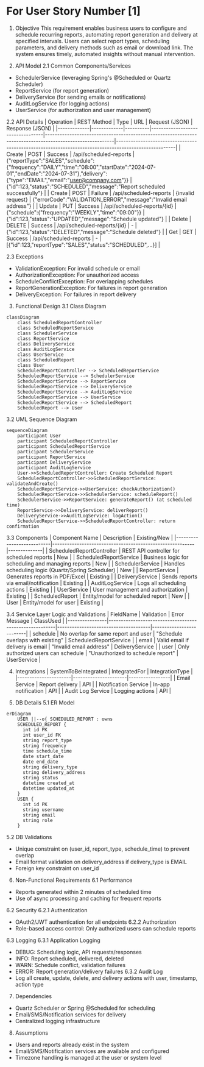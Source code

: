 # For User Story Number [1]

1. Objective
This requirement enables business users to configure and schedule recurring reports, automating report generation and delivery at specified intervals. Users can select report types, scheduling parameters, and delivery methods such as email or download link. The system ensures timely, automated insights without manual intervention.

2. API Model
2.1 Common Components/Services
- SchedulerService (leveraging Spring's @Scheduled or Quartz Scheduler)
- ReportService (for report generation)
- DeliveryService (for sending emails or notifications)
- AuditLogService (for logging actions)
- UserService (for authorization and user management)

2.2 API Details
| Operation   | REST Method | Type     | URL                              | Request (JSON)                                                                                           | Response (JSON)                                                                                      |
|-------------|-------------|----------|----------------------------------|----------------------------------------------------------------------------------------------------------|------------------------------------------------------------------------------------------------------|
| Create      | POST        | Success  | /api/scheduled-reports           | {"reportType":"SALES","schedule":{"frequency":"DAILY","time":"08:00","startDate":"2024-07-01","endDate":"2024-07-31"},"delivery":{"type":"EMAIL","email":"user@company.com"}} | {"id":123,"status":"SCHEDULED","message":"Report scheduled successfully"}                        |
| Create      | POST        | Failure  | /api/scheduled-reports           | {invalid request}                                                                                        | {"errorCode":"VALIDATION_ERROR","message":"Invalid email address"}                               |
| Update      | PUT         | Success  | /api/scheduled-reports/{id}      | {"schedule":{"frequency":"WEEKLY","time":"09:00"}}                                                 | {"id":123,"status":"UPDATED","message":"Schedule updated"}                                     |
| Delete      | DELETE      | Success  | /api/scheduled-reports/{id}      | -                                                                                                        | {"id":123,"status":"DELETED","message":"Schedule deleted"}                                     |
| Get         | GET         | Success  | /api/scheduled-reports           | -                                                                                                        | [{"id":123,"reportType":"SALES","status":"SCHEDULED",...}]                                    |

2.3 Exceptions
- ValidationException: For invalid schedule or email
- AuthorizationException: For unauthorized access
- ScheduleConflictException: For overlapping schedules
- ReportGenerationException: For failures in report generation
- DeliveryException: For failures in report delivery

3. Functional Design
3.1 Class Diagram
```mermaid
classDiagram
    class ScheduledReportController
    class ScheduledReportService
    class SchedulerService
    class ReportService
    class DeliveryService
    class AuditLogService
    class UserService
    class ScheduledReport
    class User
    ScheduledReportController --> ScheduledReportService
    ScheduledReportService --> SchedulerService
    ScheduledReportService --> ReportService
    ScheduledReportService --> DeliveryService
    ScheduledReportService --> AuditLogService
    ScheduledReportService --> UserService
    ScheduledReportService --> ScheduledReport
    ScheduledReport --> User
```

3.2 UML Sequence Diagram
```mermaid
sequenceDiagram
    participant User
    participant ScheduledReportController
    participant ScheduledReportService
    participant SchedulerService
    participant ReportService
    participant DeliveryService
    participant AuditLogService
    User->>ScheduledReportController: Create Scheduled Report
    ScheduledReportController->>ScheduledReportService: validateAndCreate()
    ScheduledReportService->>UserService: checkAuthorization()
    ScheduledReportService->>SchedulerService: scheduleReport()
    SchedulerService->>ReportService: generateReport() (at scheduled time)
    ReportService->>DeliveryService: deliverReport()
    DeliveryService->>AuditLogService: logAction()
    ScheduledReportService->>ScheduledReportController: return confirmation
```

3.3 Components
| Component Name             | Description                                              | Existing/New |
|---------------------------|----------------------------------------------------------|--------------|
| ScheduledReportController  | REST API controller for scheduled reports                | New          |
| ScheduledReportService     | Business logic for scheduling and managing reports       | New          |
| SchedulerService           | Handles scheduling logic (Quartz/Spring Scheduler)       | New          |
| ReportService              | Generates reports in PDF/Excel                           | Existing     |
| DeliveryService            | Sends reports via email/notification                     | Existing     |
| AuditLogService            | Logs all scheduling actions                              | Existing     |
| UserService                | User management and authorization                        | Existing     |
| ScheduledReport            | Entity/model for scheduled report                        | New          |
| User                       | Entity/model for user                                    | Existing     |

3.4 Service Layer Logic and Validations
| FieldName      | Validation                                              | Error Message                        | ClassUsed                |
|----------------|--------------------------------------------------------|--------------------------------------|--------------------------|
| schedule       | No overlap for same report and user                    | "Schedule overlaps with existing"    | ScheduledReportService   |
| email          | Valid email if delivery is email                       | "Invalid email address"              | DeliveryService          |
| user           | Only authorized users can schedule                     | "Unauthorized to schedule report"    | UserService              |

4. Integrations
| SystemToBeIntegrated | IntegratedFor         | IntegrationType |
|----------------------|----------------------|-----------------|
| Email Service        | Report delivery      | API             |
| Notification Service | In-app notification  | API             |
| Audit Log Service    | Logging actions      | API             |

5. DB Details
5.1 ER Model
```mermaid
erDiagram
    USER ||--o{ SCHEDULED_REPORT : owns
    SCHEDULED_REPORT {
      int id PK
      int user_id FK
      string report_type
      string frequency
      time schedule_time
      date start_date
      date end_date
      string delivery_type
      string delivery_address
      string status
      datetime created_at
      datetime updated_at
    }
    USER {
      int id PK
      string username
      string email
      string role
    }
```

5.2 DB Validations
- Unique constraint on (user_id, report_type, schedule_time) to prevent overlap
- Email format validation on delivery_address if delivery_type is EMAIL
- Foreign key constraint on user_id

6. Non-Functional Requirements
6.1 Performance
- Reports generated within 2 minutes of scheduled time
- Use of async processing and caching for frequent reports

6.2 Security
6.2.1 Authentication
- OAuth2/JWT authentication for all endpoints
6.2.2 Authorization
- Role-based access control: Only authorized users can schedule reports

6.3 Logging
6.3.1 Application Logging
- DEBUG: Scheduling logic, API requests/responses
- INFO: Report scheduled, delivered, deleted
- WARN: Schedule conflict, validation failures
- ERROR: Report generation/delivery failures
6.3.2 Audit Log
- Log all create, update, delete, and delivery actions with user, timestamp, action type

7. Dependencies
- Quartz Scheduler or Spring @Scheduled for scheduling
- Email/SMS/Notification services for delivery
- Centralized logging infrastructure

8. Assumptions
- Users and reports already exist in the system
- Email/SMS/Notification services are available and configured
- Timezone handling is managed at the user or system level
